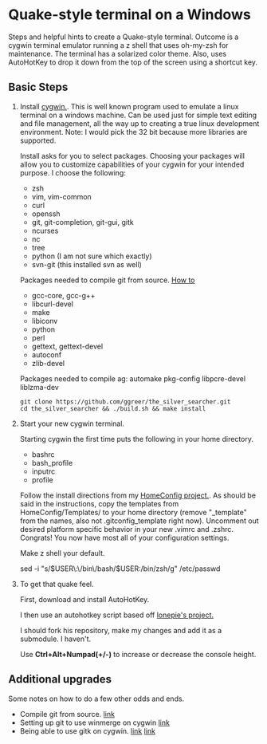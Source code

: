 
# Quake-style terminal on a Windows #

Steps and helpful hints to create a Quake-style terminal. Outcome is a cygwin
terminal emulator running a z shell that uses oh-my-zsh for maintenance. The
terminal has a solarized color theme. Also, uses AutoHotKey to drop it down
from the top of the screen using a shortcut key. 

## Basic Steps ##

1.  Install [cygwin.](www.cygwin.com). This is well known program used to
    emulate a linux terminal on a windows machine. Can be used just for simple text
    editing and file management, all the way up to creating a true linux
    development environment. Note: I would pick the 32 bit because more libraries
    are supported. 

    Install asks for you to select packages. Choosing your packages will allow you to customize capabilities of your cygwin for your intended purpose. I choose the following:

    * zsh
    * vim, vim-common
    * curl
    * openssh
    * git, git-completion, git-gui, gitk
    * ncurses
    * nc
    * tree
    * python (I am not sure which exactly)
    * svn-git (this installed svn as well)

    Packages needed to compile git from source. [How to](http://randomartifacts.blogspot.com/2013/04/compiling-git-on-cygwin.html)

    * gcc-core, gcc-g++
    * libcurl-devel
    * make
    * libiconv
    * python
    * perl
    * gettext, gettext-devel
    * autoconf
    * zlib-devel

    Packages needed to compile ag: automake pkg-config libpcre-devel liblzma-dev

        git clone https://github.com/ggreer/the_silver_searcher.git
        cd the_silver_searcher && ./build.sh && make install

2.  Start your new cygwin terminal. 

    Starting cygwin the first time puts the following in your home directory. 

    * bashrc
    * bash_profile
    * inputrc
    * profile

    Follow the install directions from my [HomeConfig
    project.](https://github.com/lucasplus/HomeConfig). As should be said in the
    instructions, copy the templates from HomeConfig/Templates/ to your home
    directory (remove "_template" from the names, also not .gitconfig_template
    right now). Uncomment out desired platform specific behavior in your new
    .vimrc and .zshrc. Congrats! You now have most all of your configuration settings. 

    Make z shell your default.

    sed -i "s/$USER\:\/bin\/bash/$USER\:\/bin\/zsh/g" /etc/passwd

3. To get that quake feel. 

    First, download and install AutoHotKey.

    I then use an autohotkey script based off [lonepie's project.](https://github.com/lonepie/mintty-quake-console)

    I should fork his repository, make my changes and add it as a submodule. I haven't.
    
    Use **Ctrl+Alt+Numpad(+/-)** to increase or decrease the console height. 

## Additional upgrades ##

Some notes on how to do a few other odds and ends.

  * Compile git from source. [link](http://randomartifacts.blogspot.com/2013/04/compiling-git-on-cygwin.html)
  * Setting up git to use winmerge on cygwin [link](http://rubenlaguna.com/wp/2010/08/05/visual-difftool-cygwin-git/)
  * Being able to use gitk on cygwin. [link](http://stackoverflow.com/questions/9393462/cannot-launch-git-gui-using-cygwin-on-windows) [link](http://www.trueblade.com/knowledge/automatically-starting-a-cygwin-x-server)


